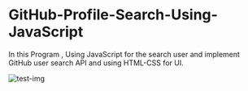 # GitHub-Profile-Search-Using-JavaScript
In this Program , Using  JavaScript for the search user and implement GitHub user search API and using HTML-CSS for UI.

![test-img](https://)